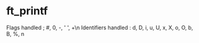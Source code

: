 # ft_printf

Flags handled       ; #, 0, -, ' ', +\n
Identifiers handled : d, D, i, u, U, x, X, o, O, b, B, %, n
